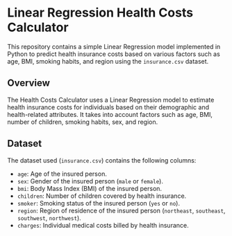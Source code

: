 # Linear Regression Health Costs Calculator

This repository contains a simple Linear Regression model implemented in Python to predict health insurance costs based on various factors such as age, BMI, smoking habits, and region using the `insurance.csv` dataset.

## Overview

The Health Costs Calculator uses a Linear Regression model to estimate health insurance costs for individuals based on their demographic and health-related attributes. It takes into account factors such as age, BMI, number of children, smoking habits, sex, and region.

## Dataset

The dataset used (`insurance.csv`) contains the following columns:
- `age`: Age of the insured person.
- `sex`: Gender of the insured person (`male` or `female`).
- `bmi`: Body Mass Index (BMI) of the insured person.
- `children`: Number of children covered by health insurance.
- `smoker`: Smoking status of the insured person (`yes` or `no`).
- `region`: Region of residence of the insured person (`northeast`, `southeast`, `southwest`, `northwest`).
- `charges`: Individual medical costs billed by health insurance.
